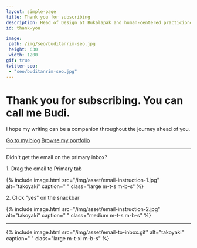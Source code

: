 ```yaml
---
layout: simple-page
title: Thank you for subscribing
description: Head of Design at Bukalapak and human-centered practicioner
id: thank-you

image:
 path: /img/seo/buditanrim-seo.jpg
 height: 630
 width: 1200
gif: true
twitter-seo:
 - "seo/buditanrim-seo.jpg"
---
```




<h1 class="t--heading-04 m-b-m">Thank you for subscribing. You can call me Budi.</h1>
<p class="t--heading-01 m-b-m">I hope my writing can be a companion throughout the journey ahead of you. <br/></p>

<div class="l--flex block">
    <a href="/" class="btn-dark btn-medium">Go to my blog</a>
    <a href="/projects" class="btn-dark btn-medium">Browse my portfolio</a>
</div>

---
<p class="t--heading-01 m-b-m">
Didn't get the email on the primary inbox?
</p>

<p class="t--body-02 m-b-m">1. Drag the email to Primary tab</p>

{% include image.html 
src="/img/asset/email-instruction-1.jpg" 
alt="takoyaki" 
caption=" "
class="large m-t-s m-b-s" %}

<p class="t--body-02 m-b-m">2. Click "yes" on the snackbar</p>

{% include image.html 
src="/img/asset/email-instruction-2.jpg" 
alt="takoyaki" 
caption=" "
class="medium m-t-s m-b-s" %}

---

{% include image.html 
src="/img/asset/email-to-inbox.gif" 
alt="takoyaki" 
caption=" "
class="large m-t-xl m-b-s" %}




